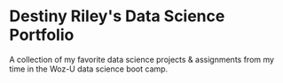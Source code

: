 # Destiny Riley's Data Science Portfolio
A collection of my favorite data science projects & assignments from my time in the Woz-U data science boot camp.
